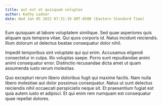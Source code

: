 ```yaml
---
title: aut est et quisquam voluptas
author: Kathy Ledner
date: Wed Jan 05 2022 07:31:19 GMT-0500 (Eastern Standard Time)
---
```

Eum quisquam at labore voluptatem similique. Sed quae asperiores quis aliquam quis tempora vitae. Qui quos corporis id. Natus incidunt reiciendis. Illum dolorum ut delectus beatae consequatur dolor nihil.

 Impedit temporibus sint voluptate qui qui enim. Accusamus eligendi consectetur in culpa. Illo voluptas saepe. Porro sunt repudiandae animi animi consequatur error. Distinctio recusandae dicta amet ut quam assumenda iusto rerum molestias.

 Quo excepturi rerum libero doloribus fugit qui maxime facilis. Nam nulla libero molestiae aut dolor possimus consequatur. Natus ut sunt delectus reiciendis nihil occaecati perspiciatis neque sit. Et praesentium fugiat est quia autem iusto et adipisci. Et qui enim rem numquam est consequatur quae repellat dolores.